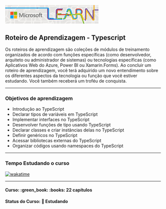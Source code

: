 <img src="img/logo-microsoft-learn.jpeg" width="60%">
<h2>Roteiro de Aprendizagem - Typescript</h2>

<p>Os roteiros de aprendizagem são coleções de módulos de treinamento organizados de acordo com funções específicas (como desenvolvedor, arquiteto ou administrador de sistemas) ou tecnologias específicas (como Aplicativos Web do Azure, Power BI ou Xamarin.Forms). Ao concluir um roteiro de aprendizagem, você terá adquirido um novo entendimento sobre os diferentes aspectos da tecnologia ou função que você estiver estudando. Você também receberá um troféu de conquista.</p>

<hr>

<h3>Objetivos de aprendizagem</h3>

<ul>
  <li>Introdução ao TypeScript</li>
  <li>Declarar tipos de variáveis em TypeScript</li>
  <li>Implementar interfaces no TypeScript</li>
  <li>Desenvolver funções de tipo usando TypeScript</li>
  <li>Declarar classes e criar instâncias delas no TypeScript</li>
  <li>Definir genéricos no TypeScript</li>
  <li>Acessar bibliotecas externas do TypeScript</li>
  <li>Organizar códigos usando namespaces do TypeScript</li>
</ul>

<hr>

<h3>Tempo Estudando o curso</h3>

<p>
  <a href="https://wakatime.com/badge/github/EdiJunior88/Microsoft_Learn_Introducao_ao_TypeScript">
    <img src="https://wakatime.com/badge/github/EdiJunior88/Microsoft_Learn_Introducao_ao_TypeScript.svg" alt="wakatime">
  </a>
</p>

<hr>

<h4><strong>Curso:</strong> :green_book: :books: 22 capítulos</h4>
<h4><strong>Status do Curso:</strong> 💬 Estudando</h4>
